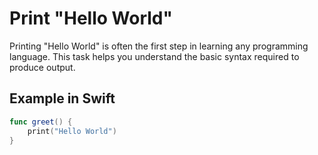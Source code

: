 # Print "Hello World"

Printing "Hello World" is often the first step in learning any programming language. This task helps you understand the basic syntax required to produce output.

## Example in Swift
```swift
func greet() {
    print("Hello World")
}

